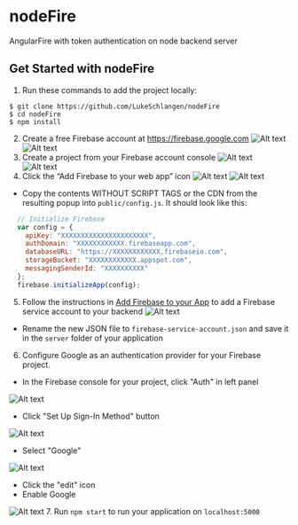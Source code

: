 # nodeFire
AngularFire with token authentication on node backend server

## Get Started with nodeFire
1. Run these commands to add the project locally:
```shell
$ git clone https://github.com/LukeSchlangen/nodeFire
$ cd nodeFire
$ npm install
```
2. Create a free Firebase account at https://firebase.google.com
![Alt text](/imgs/firebasemain.jpg?raw=true "Optional Title")
![Alt text](/imgs/click.jpg?raw=true "Optional Title")
3. Create a project from your Firebase account console
![Alt text](/imgs/createnew.jpg?raw=true "Optional Title")
![Alt text](/imgs/create2.jpg?raw=true "Optional Title")
4. Click the “Add Firebase to your web app” icon
![Alt text](/imgs/addfire.jpg?raw=true "Optional Title")
![Alt text](/imgs/script.jpg?raw=true "Optional Title")
  * Copy the contents WITHOUT SCRIPT TAGS or the CDN from the resulting popup into `public/config.js`. It should look like this:
```javascript
  // Initialize Firebase
  var config = {
    apiKey: "XXXXXXXXXXXXXXXXXXXXXX",
    authDomain: "XXXXXXXXXXXX.firebaseapp.com",
    databaseURL: "https://XXXXXXXXXXXX.firebaseio.com",
    storageBucket: "XXXXXXXXXXXX.appspot.com",
    messagingSenderId: "XXXXXXXXXX"
  };
  firebase.initializeApp(config);
```
5. Follow the instructions in [Add Firebase to your App](https://firebase.google.com/docs/server/setup#add_firebase_to_your_app) to add a Firebase service account to your backend
![Alt text](/imgs/guide1.jpg?raw=true "Optional Title")
  * Rename the new JSON file to `firebase-service-account.json` and save it in the `server` folder of your application
6. Configure Google as an authentication provider for your Firebase project.
+ In the Firebase console for your project, click "Auth" in left panel

![Alt text](/imgs/auth.jpg?raw=true "Optional Title")
+ Click "Set Up Sign-In Method" button

![Alt text](/imgs/signin.jpg?raw=true "Optional Title")
+ Select "Google"

![Alt text](/imgs/google.jpg?raw=true "Optional Title")
+ Click the "edit" icon
+ Enable Google

![Alt text](/imgs/enable.jpg?raw=true "Optional Title")
7. Run `npm start` to run your application on `localhost:5000`

